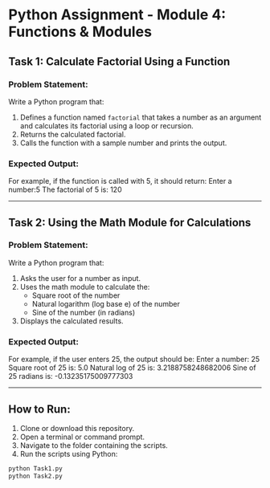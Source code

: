 # Python Assignment - Module 4: Functions & Modules

## Task 1: Calculate Factorial Using a Function

### Problem Statement:
Write a Python program that:
1. Defines a function named `factorial` that takes a number as an argument and calculates its factorial using a loop or recursion.
2. Returns the calculated factorial.
3. Calls the function with a sample number and prints the output.

### Expected Output:
For example, if the function is called with 5, it should return:
Enter a number:5 The factorial of 5 is: 120

---

## Task 2: Using the Math Module for Calculations

### Problem Statement:
Write a Python program that:
1. Asks the user for a number as input.
2. Uses the math module to calculate the:
   - Square root of the number
   - Natural logarithm (log base e) of the number
   - Sine of the number (in radians)
3. Displays the calculated results.

### Expected Output:
For example, if the user enters 25, the output should be:
Enter a number: 25 Square root of 25 is: 5.0 Natural log of 25 is: 3.2188758248682006 Sine of 25 radians is: -0.13235175009777303

---

##  How to Run:

1. Clone or download this repository.
2. Open a terminal or command prompt.
3. Navigate to the folder containing the scripts.
4. Run the scripts using Python:

```bash
python Task1.py
python Task2.py



